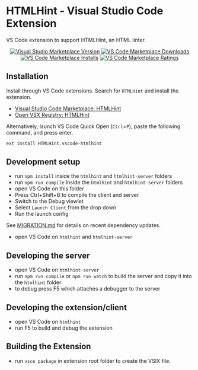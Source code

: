 # HTMLHint - Visual Studio Code Extension

VS Code extension to support HTMLHint, an HTML linter.

<p align="center">
  <a href="https://marketplace.visualstudio.com/items?itemName=HTMLHint.vscode-htmlhint">
    <img alt="Visual Studio Marketplace Version" src="https://img.shields.io/visual-studio-marketplace/v/HTMLHint.vscode-htmlhint"></a>
  <a href="https://marketplace.visualstudio.com/items?itemName=HTMLHint.vscode-htmlhint">
    <img alt="VS Code Marketplace Downloads" src="https://img.shields.io/visual-studio-marketplace/d/HTMLHint.vscode-htmlhint"></a>
  <a href="https://marketplace.visualstudio.com/items?itemName=HTMLHint.vscode-htmlhint">
    <img alt="VS Code Marketplace Installs" src="https://img.shields.io/visual-studio-marketplace/i/HTMLHint.vscode-htmlhint"></a>
  <a href="https://marketplace.visualstudio.com/items?itemName=HTMLHint.vscode-htmlhint">
    <img alt="VS Code Marketplace Ratings" src="https://img.shields.io/visual-studio-marketplace/r/HTMLHint.vscode-htmlhint"></a>
</p>

## Installation

Install through VS Code extensions. Search for `HTMLHint` and install the extension.

- [Visual Studio Code Marketplace: HTMLHint](https://marketplace.visualstudio.com/items?itemName=HTMLHint.vscode-htmlhint)
- [Open VSX Registry: HTMLHint](https://open-vsx.org/extension/HTMLHint/vscode-htmlhint)

Alternatively, launch VS Code Quick Open (`Ctrl`+`P`), paste the following command, and press enter.

```txt
ext install HTMLHint.vscode-htmlhint
```

## Development setup

- run `npm install` inside the `htmlhint` and `htmlhint-server` folders
- run `npm run compile` inside the `htmlhint` and `htmlhint-server` folders
- open VS Code on this folder
- Press Ctrl+Shift+B to compile the client and server
- Switch to the Debug viewlet
- Select `Launch Client` from the drop down
- Run the launch config

See [MIGRATION.md](./MIGRATION.md) for details on recent dependency updates.
- open VS Code on `htmlhint` and `htmlhint-server`

## Developing the server

- open VS Code on `htmlhint-server`
- run `npm run compile` or `npm run watch` to build the server and copy it into the `htmlhint` folder
- to debug press F5 which attaches a debugger to the server

## Developing the extension/client

- open VS Code on `htmlhint`
- run F5 to build and debug the extension

## Building the Extension

- run `vsce package` in extension root folder to create the VSIX file.
